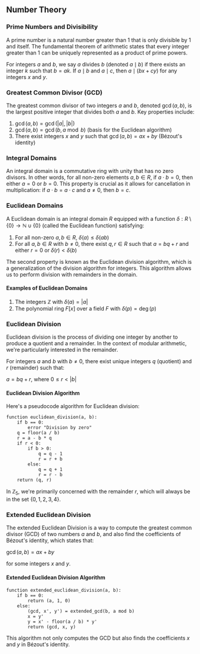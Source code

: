 ## Number Theory

### Prime Numbers and Divisibility

A prime number is a natural number greater than 1 that is only divisible by 1 and itself. The fundamental theorem of arithmetic states that every integer greater than 1 can be uniquely represented as a product of prime powers.

For integers $a$ and $b$, we say $a$ divides $b$ (denoted $a \mid b$) if there exists an integer $k$ such that $b = ak$. If $a \mid b$ and $a \mid c$, then $a \mid (bx + cy)$ for any integers $x$ and $y$.

### Greatest Common Divisor (GCD)

The greatest common divisor of two integers $a$ and $b$, denoted $\gcd(a,b)$, is the largest positive integer that divides both $a$ and $b$. Key properties include:

1. $\gcd(a,b) = \gcd(|a|,|b|)$
2. $\gcd(a,b) = \gcd(b, a \bmod b)$ (basis for the Euclidean algorithm)
3. There exist integers $x$ and $y$ such that $\gcd(a,b) = ax + by$ (Bézout's identity)

### Integral Domains

An integral domain is a commutative ring with unity that has no zero divisors. In other words, for all non-zero elements $a, b \in R$, if $a \cdot b = 0$, then either $a = 0$ or $b = 0$. This property is crucial as it allows for cancellation in multiplication: if $a \cdot b = a \cdot c$ and $a \neq 0$, then $b = c$.

### Euclidean Domains

A Euclidean domain is an integral domain $R$ equipped with a function $\delta: R \setminus \{0\} \to \mathbb{N} \cup \{0\}$ (called the Euclidean function) satisfying:

1. For all non-zero $a, b \in R$, $\delta(a) \leq \delta(ab)$
2. For all $a, b \in R$ with $b \neq 0$, there exist $q, r \in R$ such that $a = bq + r$ and either $r = 0$ or $\delta(r) < \delta(b)$

The second property is known as the Euclidean division algorithm, which is a generalization of the division algorithm for integers. This algorithm allows us to perform division with remainders in the domain.

#### Examples of Euclidean Domains

1. The integers $\mathbb{Z}$ with $\delta(a) = |a|$
2. The polynomial ring $F[x]$ over a field $F$ with $\delta(p) = \deg(p)$

### Euclidean Division

Euclidean division is the process of dividing one integer by another to produce a quotient and a remainder. In the context of modular arithmetic, we're particularly interested in the remainder.

For integers $a$ and $b$ with $b \neq 0$, there exist unique integers $q$ (quotient) and $r$ (remainder) such that:

$a = bq + r$, where $0 \leq r < |b|$

#### Euclidean Division Algorithm

Here's a pseudocode algorithm for Euclidean division:

```
function euclidean_division(a, b):
    if b == 0:
        error "Division by zero"
    q = floor(a / b)
    r = a - b * q
    if r < 0:
        if b > 0:
            q = q - 1
            r = r + b
        else:
            q = q + 1
            r = r - b
    return (q, r)
```

In $\mathbb{Z}_5$, we're primarily concerned with the remainder $r$, which will always be in the set $\{0, 1, 2, 3, 4\}$.

### Extended Euclidean Division

The extended Euclidean Division is a way to compute the greatest common divisor (GCD) of two numbers $a$ and $b$, and also find the coefficients of Bézout's identity, which states that:

$\gcd(a,b) = ax + by$

for some integers $x$ and $y$.

#### Extended Euclidean Division Algorithm

```
function extended_euclidean_division(a, b):
    if b == 0:
        return (a, 1, 0)
    else:
        (gcd, x', y') = extended_gcd(b, a mod b)
        x = y'
        y = x' - floor(a / b) * y'
        return (gcd, x, y)
```

This algorithm not only computes the GCD but also finds the coefficients $x$ and $y$ in Bézout's identity.
